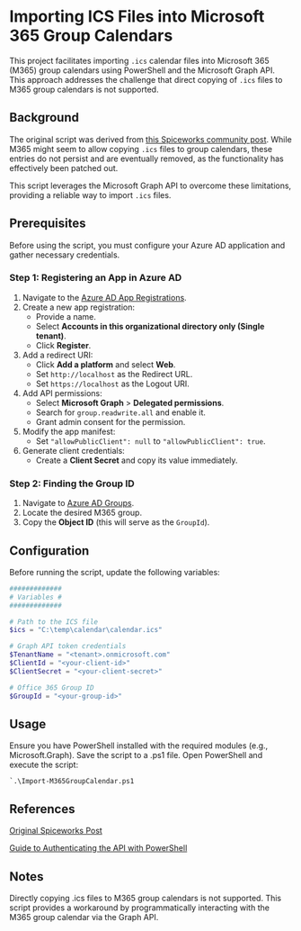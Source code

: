 # Importing ICS Files into Microsoft 365 Group Calendars

This project facilitates importing `.ics` calendar files into Microsoft 365 (M365) group calendars using PowerShell and the Microsoft Graph API. This approach addresses the challenge that direct copying of `.ics` files to M365 group calendars is not supported.



## Background

The original script was derived from [this Spiceworks community post](https://community.spiceworks.com/t/importing-ics-into-office-365-group-calendar/761145). While M365 might seem to allow copying `.ics` files to group calendars, these entries do not persist and are eventually removed, as the functionality has effectively been patched out.

This script leverages the Microsoft Graph API to overcome these limitations, providing a reliable way to import `.ics` files.



## Prerequisites

Before using the script, you must configure your Azure AD application and gather necessary credentials.

### Step 1: Registering an App in Azure AD
1. Navigate to the [Azure AD App Registrations](https://portal.azure.com/#blade/Microsoft_AAD_RegisteredApps/ApplicationsListBlade).
2. Create a new app registration:
   - Provide a name.
   - Select **Accounts in this organizational directory only (Single tenant)**.
   - Click **Register**.
3. Add a redirect URI:
   - Click **Add a platform** and select **Web**.
   - Set `http://localhost` as the Redirect URL.
   - Set `https://localhost` as the Logout URI.
4. Add API permissions:
   - Select **Microsoft Graph** > **Delegated permissions**.
   - Search for `group.readwrite.all` and enable it.
   - Grant admin consent for the permission.
5. Modify the app manifest:
   - Set `"allowPublicClient": null` to `"allowPublicClient": true`.
6. Generate client credentials:
   - Create a **Client Secret** and copy its value immediately.

### Step 2: Finding the Group ID
1. Navigate to [Azure AD Groups](https://portal.azure.com/#blade/Microsoft_AAD_IAM/GroupsManagementMenuBlade/AllGroups).
2. Locate the desired M365 group.
3. Copy the **Object ID** (this will serve as the `GroupId`).



## Configuration

Before running the script, update the following variables:

```powershell
#############
# Variables #
#############

# Path to the ICS file
$ics = "C:\temp\calendar\calendar.ics"

# Graph API token credentials
$TenantName = "<tenant>.onmicrosoft.com"
$ClientId = "<your-client-id>"
$ClientSecret = "<your-client-secret>"

# Office 365 Group ID
$GroupId = "<your-group-id>"
```


## Usage
Ensure you have PowerShell installed with the required modules (e.g., Microsoft.Graph).
Save the script to a .ps1 file.
Open PowerShell and execute the script:

    `.\Import-M365GroupCalendar.ps1

## References

[Original Spiceworks Post](https://community.spiceworks.com/t/importing-ics-into-office-365-group-calendar/761145)

[Guide to Authenticating the API with PowerShell](https://www.thelazyadministrator.com/2019/07/22/connect-and-navigate-the-microsoft-graph-api-with-powershell/)

## Notes

Directly copying .ics files to M365 group calendars is not supported.
This script provides a workaround by programmatically interacting with the M365 group calendar via the Graph API.
